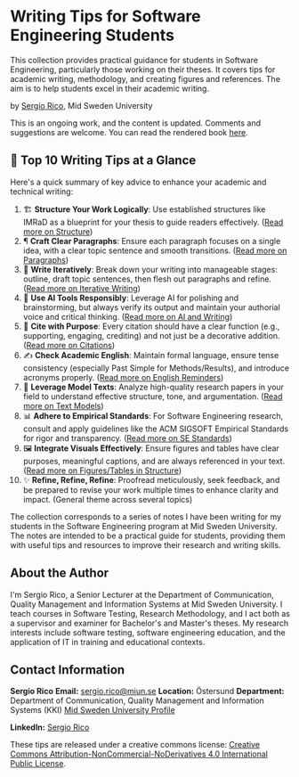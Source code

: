 # Writing Tips for Software Engineering Students

This collection provides practical guidance for students in Software Engineering, particularly those working on their theses. It covers tips for academic writing, methodology, and creating figures and references. The aim is to help students excel in their academic writing.

by [Sergio Rico](http://www.miun.se/sergiorico), Mid Sweden University

This is an ongoing work, and the content is updated. Comments and suggestions are welcome.
You can read the rendered book [here](https://sergiorico.github.io/Writing-Tips/).

## 🌟 Top 10 Writing Tips at a Glance

Here's a quick summary of key advice to enhance your academic and technical writing:

1. 🏗️ **Structure Your Work Logically**: Use established structures like IMRaD as a blueprint for your thesis to guide readers effectively. ([Read more on Structure](structure.md))
2. ¶ **Craft Clear Paragraphs**: Ensure each paragraph focuses on a single idea, with a clear topic sentence and smooth transitions. ([Read more on Paragraphs](paragraphs.md))
3. 🔄 **Write Iteratively**: Break down your writing into manageable stages: outline, draft topic sentences, then flesh out paragraphs and refine. ([Read more on Iterative Writing](iterative_writing.md))
4. 🤖 **Use AI Tools Responsibly**: Leverage AI for polishing and brainstorming, but always verify its output and maintain your authorial voice and critical thinking. ([Read more on AI and Writing](ai_writing.md))
5. 🎯 **Cite with Purpose**: Every citation should have a clear function (e.g., supporting, engaging, crediting) and not just be a decorative addition. ([Read more on Citations](citations_type.md))
6. ✍️ **Check Academic English**: Maintain formal language, ensure tense consistency (especially Past Simple for Methods/Results), and introduce acronyms properly. ([Read more on English Reminders](english_reminders.md))
7. 📝 **Leverage Model Texts**: Analyze high-quality research papers in your field to understand effective structure, tone, and argumentation. ([Read more on Text Models](text_models.md))
8. 📊 **Adhere to Empirical Standards**: For Software Engineering research, consult and apply guidelines like the ACM SIGSOFT Empirical Standards for rigor and transparency. ([Read more on SE Standards](se_standards.md))
9. 🖼️ **Integrate Visuals Effectively**: Ensure figures and tables have clear purposes, meaningful captions, and are always referenced in your text. ([Read more on Figures/Tables in Structure](structure.md#integrating-visual-elements-figures-and-tables))
10. ✨ **Refine, Refine, Refine**: Proofread meticulously, seek feedback, and be prepared to revise your work multiple times to enhance clarity and impact. (General theme across several topics)

The collection corresponds to a series of notes I have been writing for my students in the Software Engineering program at Mid Sweden University. The notes are intended to be a practical guide for students, providing them with useful tips and resources to improve their research and writing skills. 

## About the Author

I'm Sergio Rico, a Senior Lecturer at the Department of Communication, Quality Management and Information Systems at Mid Sweden University. I teach courses in Software Testing, Research Methodology, and I act both as a supervisor and examiner for Bachelor's and Master's theses. My research interests include software testing, software engineering education, and the application of IT in training and educational contexts. 

## Contact Information

**Sergio Rico**
**Email:** [sergio.rico@miun.se](mailto:sergio.rico@miun.se)
**Location:** Östersund
**Department:** Department of Communication, Quality Management and Information Systems (KKI)
[Mid Sweden University Profile](https://www.miun.se/sergiorico/)

**LinkedIn:** [Sergio Rico](https://www.linkedin.com/in/sergiorico/)

These tips are released under a creative commons license: [Creative Commons Attribution-NonCommercial-NoDerivatives 4.0 International Public License](LICENSE).
